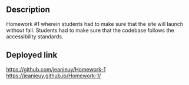 ## Description
Homework #1 wherein students had to make sure that the site will launch without fail. Students had to make sure that the codebase follows the accessibility standards. 


## Deployed link
https://github.com/jeanieuy/Homework-1
https://jeanieuy.github.io/Homework-1/